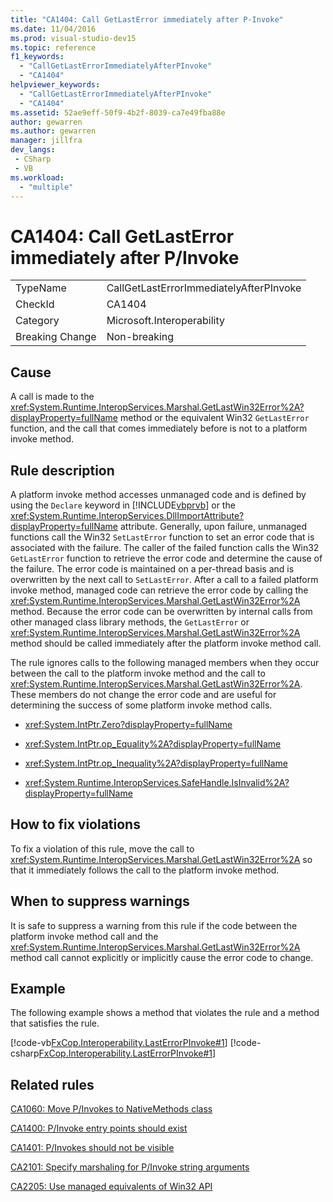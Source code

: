```yaml
---
title: "CA1404: Call GetLastError immediately after P-Invoke"
ms.date: 11/04/2016
ms.prod: visual-studio-dev15
ms.topic: reference
f1_keywords:
  - "CallGetLastErrorImmediatelyAfterPInvoke"
  - "CA1404"
helpviewer_keywords:
  - "CallGetLastErrorImmediatelyAfterPInvoke"
  - "CA1404"
ms.assetid: 52ae9eff-50f9-4b2f-8039-ca7e49fba88e
author: gewarren
ms.author: gewarren
manager: jillfra
dev_langs:
 - CSharp
 - VB
ms.workload:
  - "multiple"
---
```

# CA1404: Call GetLastError immediately after P/Invoke

|||
|-|-|
|TypeName|CallGetLastErrorImmediatelyAfterPInvoke|
|CheckId|CA1404|
|Category|Microsoft.Interoperability|
|Breaking Change|Non-breaking|

## Cause

A call is made to the <xref:System.Runtime.InteropServices.Marshal.GetLastWin32Error%2A?displayProperty=fullName> method or the equivalent Win32 `GetLastError` function, and the call that comes immediately before is not to a platform invoke method.

## Rule description
 A platform invoke method accesses unmanaged code and is defined by using the `Declare` keyword in [!INCLUDE[vbprvb](../code-quality/includes/vbprvb_md.md)] or the <xref:System.Runtime.InteropServices.DllImportAttribute?displayProperty=fullName> attribute. Generally, upon failure, unmanaged functions call the Win32 `SetLastError` function to set an error code that is associated with the failure. The caller of the failed function calls the Win32 `GetLastError` function to retrieve the error code and determine the cause of the failure. The error code is maintained on a per-thread basis and is overwritten by the next call to `SetLastError`. After a call to a failed platform invoke method, managed code can retrieve the error code by calling the <xref:System.Runtime.InteropServices.Marshal.GetLastWin32Error%2A> method. Because the error code can be overwritten by internal calls from other managed class library methods, the `GetLastError` or <xref:System.Runtime.InteropServices.Marshal.GetLastWin32Error%2A> method should be called immediately after the platform invoke method call.

 The rule ignores calls to the following managed members when they occur between the call to the platform invoke method and the call to <xref:System.Runtime.InteropServices.Marshal.GetLastWin32Error%2A>. These members do not change the error code and are useful for determining the success of some platform invoke method calls.

- <xref:System.IntPtr.Zero?displayProperty=fullName>

- <xref:System.IntPtr.op_Equality%2A?displayProperty=fullName>

- <xref:System.IntPtr.op_Inequality%2A?displayProperty=fullName>

- <xref:System.Runtime.InteropServices.SafeHandle.IsInvalid%2A?displayProperty=fullName>

## How to fix violations
 To fix a violation of this rule, move the call to <xref:System.Runtime.InteropServices.Marshal.GetLastWin32Error%2A> so that it immediately follows the call to the platform invoke method.

## When to suppress warnings
 It is safe to suppress a warning from this rule if the code between the platform invoke method call and the <xref:System.Runtime.InteropServices.Marshal.GetLastWin32Error%2A> method call cannot explicitly or implicitly cause the error code to change.

## Example
 The following example shows a method that violates the rule and a method that satisfies the rule.

 [!code-vb[FxCop.Interoperability.LastErrorPInvoke#1](../code-quality/codesnippet/VisualBasic/ca1404-call-getlasterror-immediately-after-p-invoke_1.vb)]
 [!code-csharp[FxCop.Interoperability.LastErrorPInvoke#1](../code-quality/codesnippet/CSharp/ca1404-call-getlasterror-immediately-after-p-invoke_1.cs)]

## Related rules
 [CA1060: Move P/Invokes to NativeMethods class](../code-quality/ca1060-move-p-invokes-to-nativemethods-class.md)

 [CA1400: P/Invoke entry points should exist](../code-quality/ca1400-p-invoke-entry-points-should-exist.md)

 [CA1401: P/Invokes should not be visible](../code-quality/ca1401-p-invokes-should-not-be-visible.md)

 [CA2101: Specify marshaling for P/Invoke string arguments](../code-quality/ca2101-specify-marshaling-for-p-invoke-string-arguments.md)

 [CA2205: Use managed equivalents of Win32 API](../code-quality/ca2205-use-managed-equivalents-of-win32-api.md)